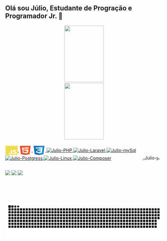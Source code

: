 ## Olá sou Júlio, Estudante de Progração e Programador Jr. 👋

<div align="center">
  <a href="https://github.com/JulioSoaresL">
  <img height="180em" width="50%" src="https://github-readme-stats.vercel.app/api?username=JulioSoaresL&show_icons=true&theme=dark&include_all_commits=true&count_private=true"/>
  <img height="180em" width="50%" src="https://github-readme-stats.vercel.app/api/top-langs/?username=JulioSoaresL&layout=compact&langs_count=7&theme=dark"/>
</div>

<div style="display: inline_block"><br>
  <img align="center" alt="Julio-Js" height="30" width="40" src="https://raw.githubusercontent.com/devicons/devicon/master/icons/javascript/javascript-plain.svg">
  <img align="center" alt="Julio-HTML" height="30" width="40" src="https://raw.githubusercontent.com/devicons/devicon/master/icons/html5/html5-original.svg">
  <img align="center" alt="Julio-CSS" height="30" width="40" src="https://raw.githubusercontent.com/devicons/devicon/master/icons/css3/css3-original.svg">
  <img align="center" alt="Julio-PHP" height="50" width="60" src="https://cdn.jsdelivr.net/gh/devicons/devicon/icons/php/php-plain.svg" />
  <img align="center" alt="Julio-Laravel" height="30" width="40" src="https://cdn.jsdelivr.net/gh/devicons/devicon/icons/laravel/laravel-plain.svg" />
  <img align="center" alt="Julio-mySql" height="30" width="40" src="https://cdn.jsdelivr.net/gh/devicons/devicon/icons/mysql/mysql-original.svg" />
  <img align="center" alt="Julio-Postgress" eight="30" width="40" src="https://cdn.jsdelivr.net/gh/devicons/devicon/icons/postgresql/postgresql-original.svg" />
  <img align="center" alt="Julio-Linux" height="30" width="40" src="https://cdn.jsdelivr.net/gh/devicons/devicon/icons/linux/linux-original.svg" />
  <img align="center" alt="Julio-Composer" height="30" width="40" src="https://cdn.jsdelivr.net/gh/devicons/devicon/icons/composer/composer-original.svg" />
  <img align="right" alt="Julio-pic" height="150" style="border-radius:50px;" src="https://avatars.githubusercontent.com/u/91479714?v=4?width=676&height=676">
</div>
  
## 
<div> 
  <a href="https://www.instagram.com/julio_soaresl" target="_blank"><img src="https://img.shields.io/badge/-Instagram-%23E4405F?style=for-the-badge&logo=instagram&logoColor=white" target="_blank"></a>
  <a href = "mailto:juliosoareslima@outlook.com"><img src="https://img.shields.io/badge/Microsoft_Outlook-0078D4?style=for-the-badge&logo=microsoft-outlook&logoColor=white" target="_blank"></a>
  <a href="https://www.linkedin.com/in/j%C3%BAliosoareslima/" target="_blank"><img src="https://img.shields.io/badge/-LinkedIn-%230077B5?style=for-the-badge&logo=linkedin&logoColor=white" target="_blank"></a> 
  
  ![Snake animation](https://github.com/JulioSoaresL/JulioSoaresL/blob/output/github-contribution-grid-snake.svg)
  
</div>

